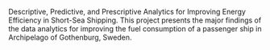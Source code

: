 Descriptive, Predictive, and Prescriptive Analytics for Improving Energy Efficiency in Short-Sea Shipping.
This project presents the major findings of the data analytics for improving the fuel consumption of a passenger ship in Archipelago of Gothenburg, Sweden. 
